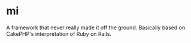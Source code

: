 # mi
A framework that never really made it off the ground.  Basically based on CakePHP's interpretation of Ruby on Rails.
